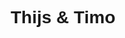 <DOCTYPE html>
<head>
<title> Thijs & Timo </title>
<style>
body {
text-align: center;
font-family: helvetica;
background: url("achtergrond.jpg");
background-position: center;
background-repeat: no-repeat;
}
</style>
<head>
<h1> Thijs & Timo </h1>
